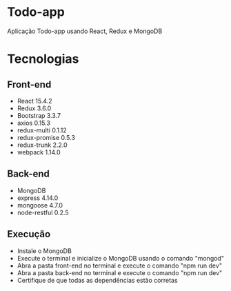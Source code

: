 # Todo-app
Aplicação Todo-app usando React, Redux e MongoDB

# Tecnologias
## Front-end
- React 15.4.2
- Redux 3.6.0
- Bootstrap 3.3.7
- axios 0.15.3
- redux-multi 0.1.12
- redux-promise 0.5.3
- redux-trunk 2.2.0
- webpack 1.14.0

## Back-end
- MongoDB
- express 4.14.0
- mongoose 4.7.0
- node-restful 0.2.5

## Execução
- Instale o MongoDB
- Execute o terminal e inicialize o MongoDB usando o comando "mongod"
- Abra a pasta front-end no terminal e execute o comando "npm run dev"
- Abra a pasta back-end no terminal e execute o comando "npm run dev"
- Certifique de que todas as dependências estão corretas
